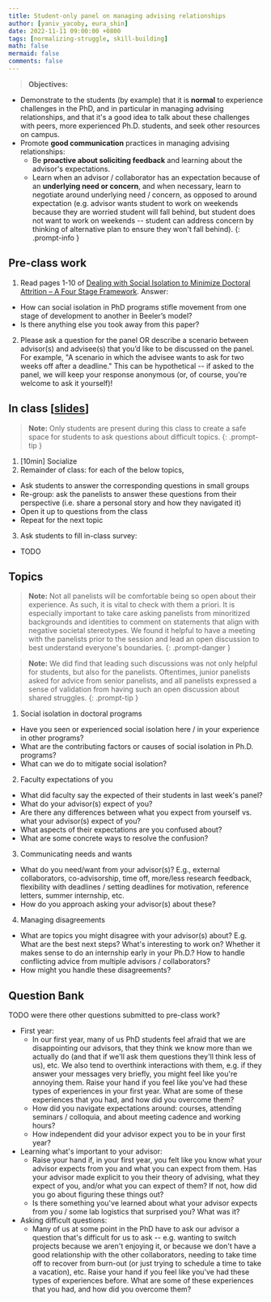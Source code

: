 ```yaml
---
title: Student-only panel on managing advising relationships
author: [yaniv_yacoby, eura_shin]
date: 2022-11-11 09:00:00 +0800
tags: [normalizing-struggle, skill-building]
math: false
mermaid: false
comments: false
---
```


> **Objectives:**

* Demonstrate to the students (by example) that it is **normal** to experience challenges in the PhD, and in particular in managing advising relationships, and that it's a good idea to talk about these challenges with peers, more experienced Ph.D. students, and seek other resources on campus.
* Promote **good communication** practices in managing advising relationships:
  * Be **proactive about soliciting feedback** and learning about the advisor's expectations.
  * Learn when an advisor / collaborator has an expectation because of an **underlying need or concern**, and when necessary, learn to negotiate around underlying need / concern, as opposed to around expectation (e.g. advisor wants student to work on weekends because they are worried student will fall behind, but student does not want to work on weekends -- student can address concern by thinking of alternative plan to ensure they won't fall behind).
{: .prompt-info }


## Pre-class work
1. Read pages 1-10 of [Dealing with Social Isolation to Minimize Doctoral Attrition – A Four Stage Framework](http://www.ijds.org/Volume2/IJDSv2p033-049Ali28.pdf). Answer:
  * How can social isolation in PhD programs stifle movement from one stage of development to another in Beeler’s model?
  * Is there anything else you took away from this paper? 
2. Please ask a question for the panel OR describe a scenario between advisor(s) and advisee(s) that you’d like to be discussed on the panel. For example, "A scenario in which the advisee wants to ask for two weeks off after a deadline." This can be hypothetical -- if asked to the panel, we will keep your response anonymous (or, of course, you're welcome to ask it yourself)! 


## In class \[[slides](https://docs.google.com/presentation/d/1NZTPWdXZvdKvstrT0ZnjvlLDE4a-8XLXZKm_-8ttUig/edit#slide=id.p)\]

> **Note:** Only students are present during this class to create a safe space for students to ask questions about difficult topics. 
{: .prompt-tip }

1. [10min] Socialize
2. Remainder of class: for each of the below topics, 
  * Ask students to answer the corresponding questions in small groups
  * Re-group: ask the panelists to answer these questions from their perspective (i.e. share a personal story and how they navigated it)
  * Open it up to questions from the class
  * Repeat for the next topic
3. Ask students to fill in-class survey:
  * TODO


## Topics

> **Note:** Not all panelists will be comfortable being so open about their experience. As such, it is vital to check with them a priori. It is especially important to take care asking panelists from minoritized backgrounds and identities to comment on statements that align with negative societal stereotypes. We found it helpful to have a meeting with the panelists prior to the session and lead an open discussion to best understand everyone's boundaries. 
{: .prompt-danger }

> **Note:** We did find that leading such discussions was not only helpful for students, but also for the panelists. Oftentimes, junior panelists asked for advice from senior panelists, and all panelists expressed a sense of validation from having such an open discussion about shared struggles. 
{: .prompt-tip }

1. Social isolation in doctoral programs
  * Have you seen or experienced social isolation here / in your experience in other programs?
  * What are the contributing factors or causes of social isolation in Ph.D. programs?
  * What can we do to mitigate social isolation?
2. Faculty expectations of you
  * What did faculty say the expected of their students in last week's panel? 
  * What do your advisor(s) expect of you?
  * Are there any differences between what you expect from yourself vs. what your advisor(s) expect of you?
  * What aspects of their expectations are you confused about?
  * What are some concrete ways to resolve the confusion?
3. Communicating needs and wants
  * What do you need/want from your advisor(s)? E.g., external collaborators, co-advisorship, time off, more/less research feedback, flexibility with deadlines / setting deadlines for motivation, reference letters, summer internship, etc.
  * How do you approach asking your advisor(s) about these?
4. Managing disagreements
  * What are topics you might disagree with your advisor(s) about? E.g. What are the best next steps? What's interesting to work on? Whether it makes sense to do an internship early in your Ph.D.? How to handle conflicting advice from multiple advisors / collaborators?
  * How might you handle these disagreements? 



## Question Bank

TODO were there other questions submitted to pre-class work?

* First year:
  * In our first year, many of us PhD students feel afraid that we are disappointing our advisors, that they think we know more than we actually do (and that if we'll ask them questions they'll think less of us), etc. We also tend to overthink interactions with them, e.g. if they answer your messages very briefly, you might feel like you're annoying them. Raise your hand if you feel like you've had these types of experiences in your first year. What are some of these experiences that you had, and how did you overcome them?
  * How did you navigate expectations around: courses, attending seminars / colloquia, and about meeting cadence and working hours?
  * How independent did your advisor expect you to be in your first year?
* Learning what's important to your advisor: 
  * Raise your hand if, in your first year, you felt like you know what your advisor expects from you and what you can expect from them. Has your advisor made explicit to you their theory of advising, what they expect of you, and/or what you can expect of them? If not, how did you go about figuring these things out?
  * Is there something you've learned about what your advisor expects from you / some lab logistics that surprised you? What was it?
* Asking difficult questions:
  * Many of us at some point in the PhD have to ask our advisor a question that's difficult for us to ask -- e.g. wanting to switch projects because we aren't enjoying it, or because we don't have a good relationship with the other collaborators, needing to take time off to recover from burn-out (or just trying to schedule a time to take a vacation), etc. Raise your hand if you feel like you've had these types of experiences before. What are some of these experiences that you had, and how did you overcome them?

